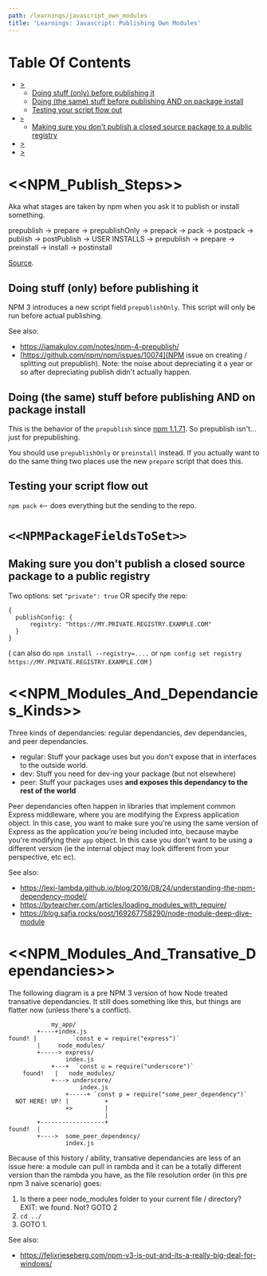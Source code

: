 ```yaml
---
path: /learnings/javascript_own_modules
title: 'Learnings: Javascript: Publishing Own Modules'
---
```

# Table Of Contents

<!-- toc -->

- [>](#)
  * [Doing stuff (only) before publishing it](#doing-stuff-only-before-publishing-it)
  * [Doing (the same) stuff before publishing AND on package install](#doing-the-same-stuff-before-publishing-and-on-package-install)
  * [Testing your script flow out](#testing-your-script-flow-out)
- [`>`](#)
  * [Making sure you don't publish a closed source package to a public registry](#making-sure-you-dont-publish-a-closed-source-package-to-a-public-registry)
- [>](#)
- [>](#)

<!-- tocstop -->

# <<NPM_Publish_Steps>>

Aka what stages are taken by npm when you ask it to publish or install something.

prepublish -> prepare -> prepublishOnly -> prepack -> pack -> postpack -> publish -> postPublish -> USER INSTALLS -> prepublish -> prepare -> preinstall -> install -> postinstall

[Source](https://docs.npmjs.com/misc/scripts).

## Doing stuff (only) before publishing it

NPM 3 introduces a new script field `prepublishOnly`. This script will only be run before actual publishing.

See also:

  * https://iamakulov.com/notes/npm-4-prepublish/
  * [https://github.com/npm/npm/issues/10074](NPM issue on creating / splitting out prepublish). Note: the noise about depreciating it a year or so after depreciating publish didn't actually happen.

## Doing (the same) stuff before publishing AND on package install

This is the behavior of the `prepublish` since [npm 1.1.71](https://github.com/npm/npm/commit/351304d28c2afcfae93de05b4c6bcf035054de3e). So prepublish isn't... just for prepublishing.

You should use `prepublishOnly` or `preinstall` instead. If you actually want to do the same thing two places use the new `prepare` script that does this.

## Testing your script flow out

`npm pack` <-- does everything but the sending to the repo.

# `<<NPMPackageFieldsToSet>>`

## Making sure you don't publish a closed source package to a public registry

Two options: set `"private": true` OR specify the repo:

    {
      publishConfig: {
          registry: "https://MY.PRIVATE.REGISTRY.EXAMPLE.COM"
      }
    }

( can also do `npm install --registry=....` or `npm config set registry https://MY.PRIVATE.REGISTRY.EXAMPLE.COM` )

# <<NPM_Modules_And_Dependancies_Kinds>>

Three kinds of dependancies: regular dependancies, dev dependancies, and peer dependancies.

  * regular: Stuff your package uses but you don't expose that in interfaces to the outside world.
  * dev: Stuff you need for dev-ing your package (but not elsewhere)
  * peer: Stuff your packages uses **and exposes this dependancy to the rest of the world**

Peer dependancies often happen in libraries that implement common Express middleware, where you are modifying the Express application object. In this case, you want to make sure you're using the same version of Express as the application _you're_ being included into, because maybe you're modifying their `app` object. In this case you don't want to be using a different version (ie the internal object may look different from your perspective, etc ec).

See also:

  * https://lexi-lambda.github.io/blog/2016/08/24/understanding-the-npm-dependency-model/
  * https://bytearcher.com/articles/loading_modules_with_require/
  * https://blog.safia.rocks/post/169267758290/node-module-deep-dive-module

# <<NPM_Modules_And_Transative_Dependancies>>

The following diagram is a pre NPM 3 version of how Node treated transative dependancies. It still does something like this, but things are flatter now (unless there's a conflict).

                my_app/
            +----+index.js
    found! |          `const e = require("express")`
            |     node_modules/
            +-----> express/
                    index.js
                +---+  `const u = require("underscore")`
        found!   |   node_modules/
                +---> underscore/
                        index.js
                    +-----+ `const p = require("some_peer_dependency")`
      NOT HERE! UP! |          +
                    +>         |
                               |
            +------------------+
    found!  |
            +---->  some_peer_dependency/
                    index.js

Because of this history / ability, transative dependancies are less of an issue here: a module can pull in rambda and it can be a totally different version than the rambda you have, as the file resolution order (in this pre npm 3 naive scenario) goes:

  1. Is there a peer node_modules folder to your current file / directory? EXIT: we found. Not? GOTO 2
  2. `cd ../`
  3. GOTO 1.

See also:

  * https://felixrieseberg.com/npm-v3-is-out-and-its-a-really-big-deal-for-windows/



